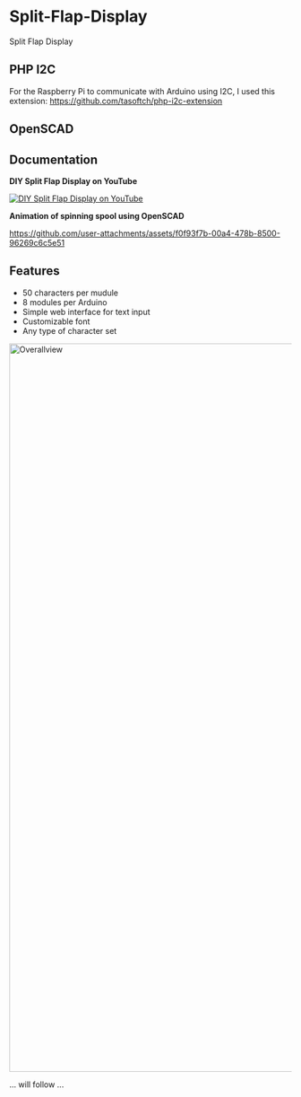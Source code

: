 # Split-Flap-Display
Split Flap Display

## PHP I2C
For the Raspberry Pi to communicate with Arduino using I2C, I used this extension:
https://github.com/tasoftch/php-i2c-extension

## OpenSCAD

## Documentation
**DIY Split Flap Display on YouTube**

[![DIY Split Flap Display on YouTube](https://img.youtube.com/vi/JR2ThV7CSwY/maxresdefault.jpg)](https://youtu.be/JR2ThV7CSwY?si=3bZnhtjU7jKmc7q2)

**Animation of spinning spool using OpenSCAD**

https://github.com/user-attachments/assets/f0f93f7b-00a4-478b-8500-96269c6c5e51

## Features
- 50 characters per mudule
- 8 modules per Arduino
- Simple web interface for text input
- Customizable font
- Any type of character set

<img width="1298" alt="Overallview" src="https://github.com/user-attachments/assets/38d25479-a005-4a71-952e-5d17faed29d9" />


... will follow ...
